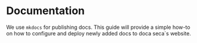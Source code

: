 # Documentation

We use `mkdocs` for publishing docs. This guide will provide a simple how-to on how to configure and deploy newly added
docs to doca seca´s website.
